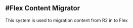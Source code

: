 #Flex Content Migrator
-----------------------

This system is used to migration content from R2 in to Flex

